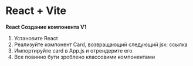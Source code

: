 # React + Vite

**React Создание компонента V1**

1. Установите React
2. Реализуйте компонент Card, возвращающий следующий jsx:  ссылка
3. Импортируйте card в App.js и отрендерите его
4. Все повинно бути зроблено классовими компонентами
